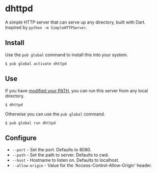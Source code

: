 dhttpd
==================

A simple HTTP server that can serve up any directory,
built with Dart.
Inspired by `python -m SimpleHTTPServer`.

## Install

Use the `pub global` command to install this into your system.

    $ pub global activate dhttpd

## Use

If you have [modified your PATH][path], you can run this server from any
local directory.

```
$ dhttpd
```

Otherwise you can use the `pub global` command.

```
$ pub global run dhttpd
```

## Configure

* `--port` - Set the port. Defaults to 8080.
* `--path` - Set the path to server. Defaults to cwd.
* `--host` - Hostname to listen on. Defaults to localhost.
* `--allow-origin` - Value for the 'Access-Control-Allow-Origin' header.

[path]: https://www.dartlang.org/tools/pub/cmd/pub-global.html#running-a-script-from-your-path
